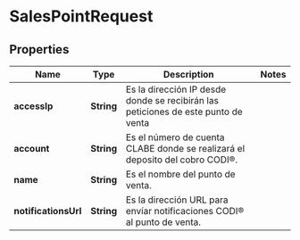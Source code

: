 # SalesPointRequest

## Properties
Name | Type | Description | Notes
------------ | ------------- | ------------- | -------------
**accessIp** | **String** | Es la dirección IP desde donde se recibirán las peticiones de este punto de venta | 
**account** | **String** | Es el número de cuenta CLABE donde se realizará el deposito del cobro CODI®. | 
**name** | **String** | Es el nombre del punto de venta. | 
**notificationsUrl** | **String** | Es la dirección URL para envíar notificaciones CODI® al punto de venta. | 
